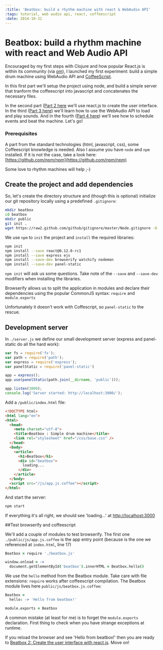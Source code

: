 ```yaml
---
:title: 'Beatbox: build a rhythm machine with react & WebAudio API'
:tags: tutorial, web audio api, react, coffeescript
:date: 2014-10-31
---
```


# Beatbox: build a rhythm machine with react and Web Audio API

Encouraged by my first steps with Clojure and how popular React.js is within its community (via [om](https://github.com/swannodette/om)), I launched my first experiment: build a simple drum machine using WebAudio API and [CoffeeScript](http://coffeescript.org).

In this first part we'll setup the project using node, and build a simple server that tranform the coffeescript into javascript and concatenates the necessary files.

In the second part ([Part 2 here](/2014/11/02/beatbox-2-create-the-user-interface-with-react-js.html) we'll use react.js to create the user interface. In the third ([Part 3 here]()) we'll learn how to use the WebAudio API to load and play sounds. And in the fourth ([Part 4 here]()) we'll see how to schedule events and beat the machine. Let's go!

### Prerequisites

A part from the standard technologies (html, javascript, css), some Coffeescript knowledge is needed. Also I assume you have `node` and `npm` installed. If it is not the case, take a look here: [https://github.com/npm/npm](https://github.com/npm/npm)

Some love to rhythm machines will help ;-)


## Create the project and add dependencies

So, let's create the directory structure and (though this is optional)
initialize our git repository locally using a predefined `.gitignore`:

~~~bash
mkdir beatbox
cd beatbox
mkdir public
git init .
wget https://raw2.github.com/github/gitignore/master/Node.gitignore -O .gitignore
~~~

We use `npm` to `init` the project and `install` the required libraries:

~~~ bash
npm init
npm install --save react@0.12.0-rc1
npm install --save express ejs
npm install --save-dev browserify watchify nodemon
npm install --save-dev panel-static
~~~

`npm init` will ask us some questions. Take note of the `--save` and `--save-dev` modifiers when installing the libraries.

Browserify allows us to split the application in modules and declare their dependencies using the popular CommonJS syntax: `require` and `module.exports`

Unfortunately it doesn't work with Coffescript, so `panel-static` to the rescue.

## Development server

In `./server.js` we define our small development server (express and
  panel-static do all the hard work):

~~~javascript
var fs = require('fs');
var path = require('path');
var express = require('express');
var panelStatic = require('panel-static')

app = express();
app.use(panelStatic(path.join(__dirname, 'public')));

app.listen(3000);
console.log('Server started: http://localhost:3000/');
~~~

Add a `/public/index.html` file:

~~~html
<!DOCTYPE html>
<html lang="en">
<html>
  <head>
    <meta charset="utf-8">
    <title>Beatbox : Simple drum machine</title>
    <link rel="stylesheet" href="/css/base.css" />
  </head>
  <body>
    <article>
      <h1>Beatbox</h1>
      <div id="beatbox">
        loading...
      </div>
    </article>
  </body>
  <script src="/js/app.js.coffee"></script>
</html>
~~~

And start the server:

~~~bash
npm start
~~~

If everything it's all right, we should see 'loading...' at
[http://localhost:3000](http://localhost:3000)

##Test browserify and coffeescript

We'll add a couple of modules to test browserify. The first one `./public/js/app.js.coffee` is the app entry point (because is the one we referenced at `index.html`, line 17)

~~~coffeescript
Beatbox = require './beatbox.js'

window.onload = ->
  document.getElementById('beatbox').innerHTML = Beatbox.hello()
~~~

We use the `hello` method from the Beatbox module. Take care with file
extensions: `require` works after coffeescript compilation. The Beatbox
module lives here `public/js/beatbox.js.coffee`:

~~~coffeescript
Beatbox =
  hello: -> 'Hello from beatbox!'

module.exports = Beatbox
~~~

A common mistake (at least for me) is to forget the `module.exports`
declaration. First thing to check when you have strange exceptions at runtime.

If you reload the browser and see 'Hello from beatbox!' then you are ready to
[Beatbox 2: Create the user interface with react.js](/2014/11/02/beatbox-2-create-the-user-interface-with-react-js.html). Move on!
